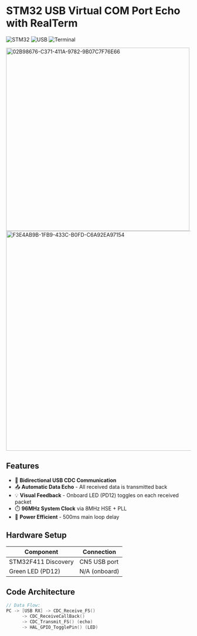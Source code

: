 # STM32 USB Virtual COM Port Echo with RealTerm

![STM32](https://img.shields.io/badge/STM32F411-Discovery-03234B?logo=stmicroelectronics&logoColor=white)
![USB](https://img.shields.io/badge/USB-CDC_ECHO-2496ED?logo=usb&logoColor=white)
![Terminal](https://img.shields.io/badge/Tested-RealTerm-success)


<img src="https://github.com/user-attachments/assets/bc725ec2-83c7-47b3-8721-6ff293740aa4" width="500" alt="02B98676-C371-411A-9782-9B07C7F76E66">
<img src="https://github.com/user-attachments/assets/2d138b79-f13e-4cae-ab53-4161180acded" width="600" alt="F3E4AB9B-1FB9-433C-B0FD-C6A92EA97154">



## Features
- 🔄 **Bidirectional USB CDC Communication**
- 📤 **Automatic Data Echo** - All received data is transmitted back
- 💡 **Visual Feedback** - Onboard LED (PD12) toggles on each received packet
- ⏱️ **96MHz System Clock** via 8MHz HSE + PLL
- 🔋 **Power Efficient** - 500ms main loop delay

## Hardware Setup
| Component | Connection |
|-----------|------------|
| STM32F411 Discovery | CN5 USB port |
| Green LED (PD12) | N/A (onboard) |

## Code Architecture
```c
// Data Flow:
PC -> [USB RX] -> CDC_Receive_FS() 
      -> CDC_ReceiveCallBack() 
      -> CDC_Transmit_FS() (echo)
      -> HAL_GPIO_TogglePin() (LED)
